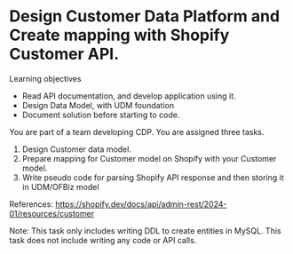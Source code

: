 # Design Customer Data Platform and Create mapping with Shopify Customer API.

Learning objectives 
* Read API documentation, and develop application using it. 
* Design Data Model, with UDM foundation
* Document solution before starting to code. 

You are part of a team developing CDP. You are assigned three tasks. 
1. Design Customer data model.
2. Prepare mapping for Customer model on Shopify with your Customer model.
3. Write pseudo code for parsing Shopify API response and then storing it in UDM/OFBiz model

References: 
https://shopify.dev/docs/api/admin-rest/2024-01/resources/customer

Note: 
This task only includes writing DDL to create entities in MySQL. This task does not include writing any code or API calls.
